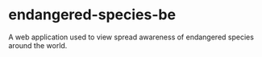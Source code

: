 # endangered-species-be
A web application used to view spread awareness of endangered species around the world.
